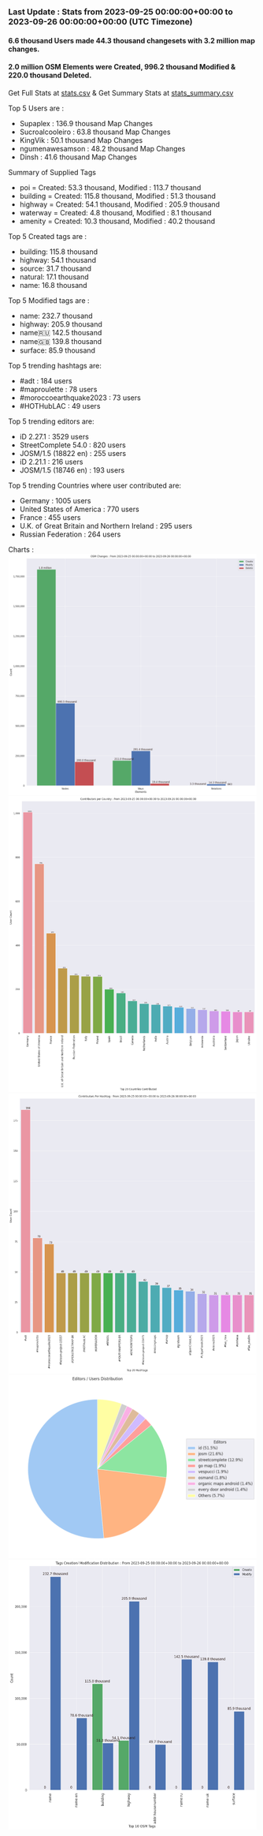 ### Last Update : Stats from 2023-09-25 00:00:00+00:00 to 2023-09-26 00:00:00+00:00 (UTC Timezone)

#### 6.6 thousand Users made 44.3 thousand changesets with 3.2 million map changes.
#### 2.0 million OSM Elements were Created, 996.2 thousand Modified & 220.0 thousand Deleted.
Get Full Stats at [stats.csv](/stats/Global/Daily/stats.csv)
 & Get Summary Stats at [stats_summary.csv](/stats/Global/Daily/stats_summary.csv)

Top 5 Users are : 
- Supaplex : 136.9 thousand Map Changes
- Sucroalcooleiro : 63.8 thousand Map Changes
- KingVik : 50.1 thousand Map Changes
- ngumenawesamson : 48.2 thousand Map Changes
- Dinsh : 41.6 thousand Map Changes

Summary of Supplied Tags
- poi = Created: 53.3 thousand, Modified : 113.7 thousand
- building = Created: 115.8 thousand, Modified : 51.3 thousand
- highway = Created: 54.1 thousand, Modified : 205.9 thousand
- waterway = Created: 4.8 thousand, Modified : 8.1 thousand
- amenity = Created: 10.3 thousand, Modified : 40.2 thousand


Top 5 Created tags are :
- building: 115.8 thousand
- highway: 54.1 thousand
- source: 31.7 thousand
- natural: 17.1 thousand
- name: 16.8 thousand


Top 5 Modified tags are :
- name: 232.7 thousand
- highway: 205.9 thousand
- name:ru: 142.5 thousand
- name:uk: 139.8 thousand
- surface: 85.9 thousand


Top 5 trending hashtags are:
- #adt : 184 users
- #maproulette : 78 users
- #moroccoearthquake2023 : 73 users
- #HOTHubLAC : 49 users


Top 5 trending editors are:
- iD 2.27.1 : 3529 users
- StreetComplete 54.0 : 820 users
- JOSM/1.5 (18822 en) : 255 users
- iD 2.21.1 : 216 users
- JOSM/1.5 (18746 en) : 193 users


Top 5 trending Countries where user contributed are:
- Germany : 1005 users
- United States of America : 770 users
- France : 455 users
- U.K. of Great Britain and Northern Ireland : 295 users
- Russian Federation : 264 users


 Charts : 
![Alt text](./stats_osm_changes.png) 
![Alt text](./stats_users_per_country.png) 
![Alt text](./stats_users_per_hashtag.png) 
![Alt text](./stats_editors_pie_chart.png) 
![Alt text](./stats_tags.png) 
